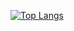 [![Top Langs](https://github-readme-stats.vercel.app/api/top-langs/?username=IchLebImAldi&layout=compact)](https://github.com/anuraghazra/github-readme-stats)
